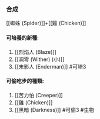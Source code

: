 ### 合成
[[蜘蛛 (Spider)]]+[[雞 (Chicken)]]

#### 可培養的新種:
1. [[烈焰人 (Blaze)]]
2. [[凋零 (Wither) (小)]]
3. [[末影人 (Enderman)]]
#可培3 
#### 可偷吃步的種類:
1. [[苦力怕 (Creeper)]]
2. [[雞 (Chicken)]]
3. [[黑暗 (Darkness)]]
#可偷3 
#生物
